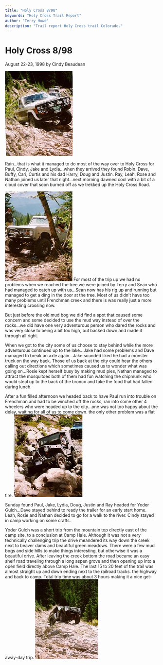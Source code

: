 ```yaml
---
title: "Holy Cross 8/98"
keywords: "Holy Cross Trail Report"
author: "Terry Howe"
description: "Trail report Holy Cross trail Colorado."
---
```

# Holy Cross 8/98

August 22-23, 1998
by Cindy Beaudean

![Holy Cross](../../img/terry/trail/hc980801.jpg "Holy Cross")

Rain...that is what it managed to do most of the way over to Holy Cross for Paul, Cindy, Jake and Lydia...when they arrived they found Robin. Dave, Buffy, Cari, Curtis and his dad Harry, Doug and Justin. Ray, Leah, Rose and Nathan joined us later that night...next morning dawned cool with a bit of a cloud cover that soon burned off as we trekked up the Holy Cross Road.

![Holy Cross](../../img/terry/trail/hc980802.jpg "Holy Cross") For most of the trip up we had no problems when we reached the tree we were joined by Terry and Sean who had managed to catch up with us...Sean now has his rig up and running but managed to get a ding in the door at the tree. Most of us didn't have too many problems until Frenchman creek and there is was really just a more interesting crossing now.

But just before the old mud bog we did find a spot that caused some concern and some decided to use the mud way instead of over the rocks...we did have one very adventurous person who dared the rocks and was very close to being a bit too high, but backed down and made it through all right.

When we got to the city some of us choose to stay behind while the more adventurous continued up to the lake...Jake had some problems and Dave managed to break an axle again...Jake sounded liked he had a monster truck on the way back. Those of us back at the city could hear the others calling out directions which sometimes caused us to wonder what was going on...Rosie kept herself busy by making mud pies, Nathan managed to attract the mosquitoes both of them had fun watching the chipmunk who would steal up to the back of the bronco and take the food that had fallen during lunch.

After a fun filled afternoon we headed back to have Paul run into trouble on Frenchman and had to be winched off the rocks, ran into some other 4 wheelers who were headed up to the city...one was not too happy about the delay, waiting for all of us to come down. the only other problem was a flat tire. ![Holy Cross](../../img/terry/trail/hc980803.jpg "Holy Cross")

Sunday found Paul, Jake, Lydia, Doug, Justin and Ray headed for Yoder Gulch...Dave stayed behind to ready the trailer for an early start home. Leah, Rosie and Nathan decided to go for a walk to the river. Cindy stayed in camp working on some crafts.

Yoder Gulch was a short trip from the mountain top directly east of the camp site, to a conclusion at Camp Hale. Although it was not a very technically challenging trip the drive meandered its way down the creek next to beaver dams and beautiful green meadows. There were a few mud bogs and side hills to make things interesting, but otherwise it was a beautiful drive. After leaving the creek bottom the road became an easy shelf road traveling through a long aspen grove and then opening up into a open field directly above Camp Hale. The last 15 to 20 feet of the trail was almost straight up and down ending next to the railroad tracks. the highway and back to camp. Total trip time was about 3 hours making it a nice get-away-day trip.
![Holy Cross](../../img/terry/trail/hc980804.jpg "Holy Cross")